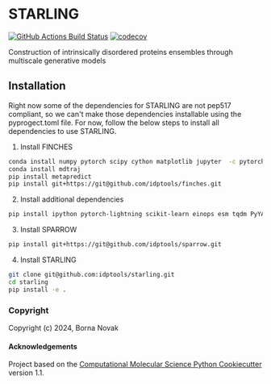 <!-- ![STARLING_LOGO_FULL](Lamprotornis_hildebrandti_-Tanzania-8-2c.jpg) -->
STARLING
==============================
[//]: # (Badges)
[![GitHub Actions Build Status](https://github.com/REPLACE_WITH_OWNER_ACCOUNT/starling/workflows/CI/badge.svg)](https://github.com/REPLACE_WITH_OWNER_ACCOUNT/starling/actions?query=workflow%3ACI)
[![codecov](https://codecov.io/gh/REPLACE_WITH_OWNER_ACCOUNT/starling/branch/main/graph/badge.svg)](https://codecov.io/gh/REPLACE_WITH_OWNER_ACCOUNT/starling/branch/main)


Construction of intrinsically disordered proteins ensembles through multiscale generative models

## Installation
Right now some of the dependencies for STARLING are not pep517 compliant, so we can't make those dependencies installable using the pyprogect.toml file. For now, follow the below steps to install all dependencies to use STARLING.

1. Install FINCHES
```bash
conda install numpy pytorch scipy cython matplotlib jupyter  -c pytorch
conda install mdtraj
pip install metapredict
pip install git+https://git@github.com/idptools/finches.git
```
2. Install additional dependencies 
```bash
pip install ipython pytorch-lightning scikit-learn einops esm tqdm PyYAML h5py pandas pytest
```
3. Install SPARROW
```bash
pip install git+https://git@github.com/idptools/sparrow.git
```
4. Install STARLING
```bash
git clone git@github.com:idptools/starling.git
cd starling
pip install -e .
```


### Copyright

Copyright (c) 2024, Borna Novak


#### Acknowledgements
 
Project based on the 
[Computational Molecular Science Python Cookiecutter](https://github.com/molssi/cookiecutter-cms) version 1.1.
